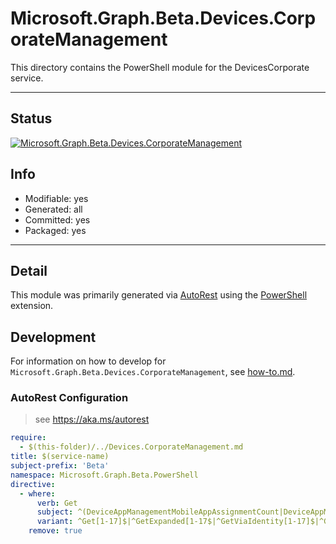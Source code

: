 <!-- region Generated -->
# Microsoft.Graph.Beta.Devices.CorporateManagement
This directory contains the PowerShell module for the DevicesCorporate service.

---
## Status
[![Microsoft.Graph.Beta.Devices.CorporateManagement](https://img.shields.io/powershellgallery/v/Microsoft.Graph.Beta.Devices.CorporateManagement.svg?style=flat-square&label=Microsoft.Graph.Beta.Devices.CorporateManagement "Microsoft.Graph.Beta.Devices.CorporateManagement")](https://www.powershellgallery.com/packages/Microsoft.Graph.Beta.Devices.CorporateManagement/)

## Info
- Modifiable: yes
- Generated: all
- Committed: yes
- Packaged: yes

---
## Detail
This module was primarily generated via [AutoRest](https://github.com/Azure/autorest) using the [PowerShell](https://github.com/Azure/autorest.powershell) extension.

## Development
For information on how to develop for `Microsoft.Graph.Beta.Devices.CorporateManagement`, see [how-to.md](how-to.md).
<!-- endregion -->

### AutoRest Configuration

> see https://aka.ms/autorest

``` yaml
require:
  - $(this-folder)/../Devices.CorporateManagement.md
title: $(service-name)
subject-prefix: 'Beta'
namespace: Microsoft.Graph.Beta.PowerShell
directive:
  - where:
      verb: Get
      subject: ^(DeviceAppManagementMobileAppAssignmentCount|DeviceAppManagementMobileCategoryCount)$
      variant: ^Get[1-17]$|^GetExpanded[1-17$|^GetViaIdentity[1-17]$|^GetViaIdentityExpanded[1-17]$
    remove: true
```
